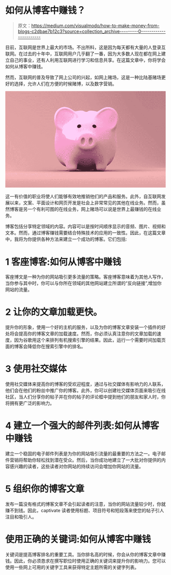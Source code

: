 # 如何从博客中赚钱？

> 原文：<https://medium.com/visualmodo/how-to-make-money-from-blogs-c2dbae7b12c3?source=collection_archive---------0----------------------->

目前，互联网是世界上最大的市场。不出所料，这是因为每天都有大量的人登录互联网。在过去的十年中，互联网用户几乎翻了一番，因为大多数人现在都在网上建立自己的事业，还有人利用互联网进行学习和信息共享。在这篇文章中，你将学会如何从博客中赚钱。

然而，互联网的普及导致了网上公司的兴起，如网上赌场，这是一种比陆基赌场更好的选择，允许人们在方便的时候赌博，以及数字营销。

![](img/c98e584b812576fd42a0a5f55e48145c.png)

这一有价值的职业将使人们能够有效地推销他们的产品和服务。此外，自互联网发展以来，文案、平面设计和网页开发是社会上非常常见的其他在线业务。然而，虽然博客是另一个有利可图的在线业务，网上赌场可以说是世界上最赚钱的在线业务。

博客包括分享特定领域的内容。内容可以是按时间顺序显示的音频、图片、视频和文本。然而，通过博客赚钱需要结合特殊技术的应用的一致性。因此，在这篇文章中，我将为你提供各种方法来建立一个成功的博客。它们包括:

# 1 客座博客:如何从博客中赚钱

客座博文是一种为你的网站吸引更多流量的策略。客座博客意味着为其他人写作，当你参与其中时，你可以与你所在领域的其他网站建立所谓的“反向链接”,增加你网站的流量。

# 2 让你的文章加载更快。

提升你的形象，使用一个好的主机的服务，以及为你的博客文章安装一个插件的好处将会提高你的博客文章的加载速度。然而，你必须认真注意你的文章加载的速度，因为谷歌用这个来排列有机搜索引擎的结果。因此，运行一个需要时间加载页面的博客会降低你在搜索引擎中的排名。

# 3 使用社交媒体

使用社交媒体来提高你的博客的受欢迎程度，通过与社交媒体有影响力的人联系，他们会在他们的粉丝中推广你的博客。此外，你可以创建社交媒体页面来吸引在线社区，当人们分享你的帖子并在你的帖子的评论框中提到他们的朋友和家人时，你将拥有更广泛的影响力。

# 4 建立一个强大的邮件列表:如何从博客中赚钱

建立一个稳固的电子邮件列表是为你的网站吸引流量的最重要的方法之一。电子邮件营销将帮助你轻松找到潜在受众。然后，当你成功地建立了一大批对你提供的内容感兴趣的读者，这些读者对你网站的持续访问会增加你网站的流量。

# 5 组织你的博客文章

发布一篇没有格式的博客文章不会引起读者的注意，当你的网站流量较少时，你就赚不到钱。因此，captivate 读者使用标题、项目符号和短段落来使您的帖子引人注目和吸引人。

# 使用正确的关键词:如何从博客中赚钱

关键词是提高博客排名的重要工具。当你排名高的时候，你会从你的博客文章中赚钱。因此，你必须恳求在撰写职位时使用正确的关键词来提升你的影响力。您可以使用一些网上可用的关键字工具来获得特定主题所需的关键字列表。